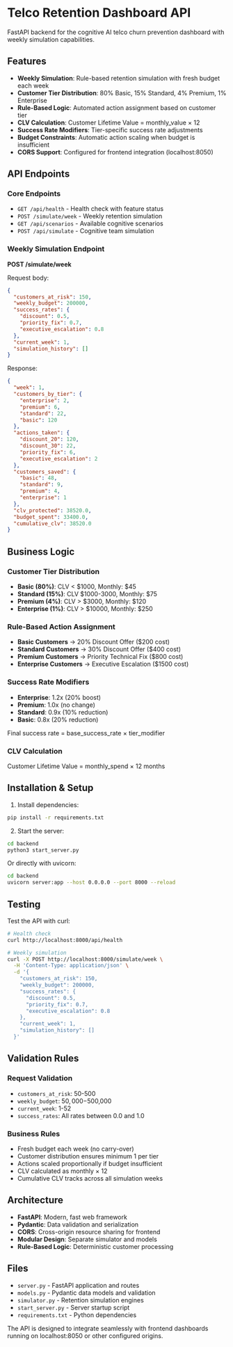 # Telco Retention Dashboard API

FastAPI backend for the cognitive AI telco churn prevention dashboard with weekly simulation capabilities.

## Features

- **Weekly Simulation**: Rule-based retention simulation with fresh budget each week
- **Customer Tier Distribution**: 80% Basic, 15% Standard, 4% Premium, 1% Enterprise  
- **Rule-Based Logic**: Automated action assignment based on customer tier
- **CLV Calculation**: Customer Lifetime Value = monthly_value × 12
- **Success Rate Modifiers**: Tier-specific success rate adjustments
- **Budget Constraints**: Automatic action scaling when budget is insufficient
- **CORS Support**: Configured for frontend integration (localhost:8050)

## API Endpoints

### Core Endpoints

- `GET /api/health` - Health check with feature status
- `POST /simulate/week` - Weekly retention simulation
- `GET /api/scenarios` - Available cognitive scenarios
- `POST /api/simulate` - Cognitive team simulation

### Weekly Simulation Endpoint

**POST /simulate/week**

Request body:
```json
{
  "customers_at_risk": 150,
  "weekly_budget": 200000,
  "success_rates": {
    "discount": 0.5,
    "priority_fix": 0.7,
    "executive_escalation": 0.8
  },
  "current_week": 1,
  "simulation_history": []
}
```

Response:
```json
{
  "week": 1,
  "customers_by_tier": {
    "enterprise": 2,
    "premium": 6, 
    "standard": 22,
    "basic": 120
  },
  "actions_taken": {
    "discount_20": 120,
    "discount_30": 22,
    "priority_fix": 6,
    "executive_escalation": 2
  },
  "customers_saved": {
    "basic": 48,
    "standard": 9,
    "premium": 4,
    "enterprise": 1
  },
  "clv_protected": 38520.0,
  "budget_spent": 33400.0,
  "cumulative_clv": 38520.0
}
```

## Business Logic

### Customer Tier Distribution
- **Basic (80%)**: CLV < $1000, Monthly: $45
- **Standard (15%)**: CLV $1000-3000, Monthly: $75  
- **Premium (4%)**: CLV > $3000, Monthly: $120
- **Enterprise (1%)**: CLV > $10000, Monthly: $250

### Rule-Based Action Assignment
- **Basic Customers** → 20% Discount Offer ($200 cost)
- **Standard Customers** → 30% Discount Offer ($400 cost)
- **Premium Customers** → Priority Technical Fix ($800 cost)
- **Enterprise Customers** → Executive Escalation ($1500 cost)

### Success Rate Modifiers
- **Enterprise**: 1.2x (20% boost)
- **Premium**: 1.0x (no change)
- **Standard**: 0.9x (10% reduction)
- **Basic**: 0.8x (20% reduction)

Final success rate = base_success_rate × tier_modifier

### CLV Calculation
Customer Lifetime Value = monthly_spend × 12 months

## Installation & Setup

1. Install dependencies:
```bash
pip install -r requirements.txt
```

2. Start the server:
```bash
cd backend
python3 start_server.py
```

Or directly with uvicorn:
```bash
cd backend
uvicorn server:app --host 0.0.0.0 --port 8000 --reload
```

## Testing

Test the API with curl:

```bash
# Health check
curl http://localhost:8000/api/health

# Weekly simulation
curl -X POST http://localhost:8000/simulate/week \
  -H 'Content-Type: application/json' \
  -d '{
    "customers_at_risk": 150,
    "weekly_budget": 200000,
    "success_rates": {
      "discount": 0.5,
      "priority_fix": 0.7,
      "executive_escalation": 0.8
    },
    "current_week": 1,
    "simulation_history": []
  }'
```

## Validation Rules

### Request Validation
- `customers_at_risk`: 50-500
- `weekly_budget`: $50,000-$500,000
- `current_week`: 1-52
- `success_rates`: All rates between 0.0 and 1.0

### Business Rules
- Fresh budget each week (no carry-over)
- Customer distribution ensures minimum 1 per tier
- Actions scaled proportionally if budget insufficient
- CLV calculated as monthly × 12
- Cumulative CLV tracks across all simulation weeks

## Architecture

- **FastAPI**: Modern, fast web framework
- **Pydantic**: Data validation and serialization
- **CORS**: Cross-origin resource sharing for frontend
- **Modular Design**: Separate simulator and models
- **Rule-Based Logic**: Deterministic customer processing

## Files

- `server.py` - FastAPI application and routes
- `models.py` - Pydantic data models and validation
- `simulator.py` - Retention simulation engines
- `start_server.py` - Server startup script
- `requirements.txt` - Python dependencies

The API is designed to integrate seamlessly with frontend dashboards running on localhost:8050 or other configured origins.
